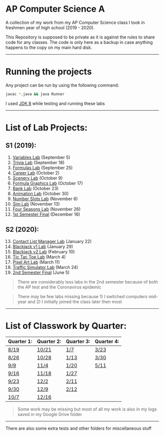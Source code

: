 # AP Computer Science A
A collection of my work from my AP Computer Science class I took in freshmen year of high school (2019 - 2020).

This Repository is supposed to be private as it is against the rules to share code for any classes. The code is only here as a backup in case anything happens to the copy on my main hard disk.

---

# Running the projects

Any project can be run by using the following command:
```bash
javac *.java && java Runner
```

I used [JDK 8](https://www.oracle.com/java/technologies/javase/javase-jdk8-downloads.html) while testing and running these labs

---

# List of Lab Projects:

## S1 (2019):
1. [Variables Lab](variableslab) (September 5)
2. [Trivia Lab](triviaLab) (September 18)
3. [Formulas Lab](formulaslab) (September 25)
4. [Career Lab](careerlab) (October 2)
5. [Scenery Lab](scenerylab) (October 9)
6. [Formula Graphics Lab](formulagraphicslab) (October 17)
7. [Bank Lab](banklab) (October 23)
8. [Animation Lab](animationlab) (October 30)
9. [Number Slots Lab](numberslotlab) (November 6)
10. [Sim Lab](simlab) (November 13)
11. [Four Seasons Lab](fourseasonslab) (November 26)
12. [1st Semester Final](final) (December 16)

## S2 (2020): 
13. [Contact List Manager Lab](contactlistmanagerlab) (January 22)
14. [Blackjack v1 Lab](blackjackv1lab) (January 29)
15. [Blackjack v2 Lab](blackjackv2lab) (February 10)
16. [Tic Tac Toe Lab](tictactoelab) (March 4)
17. [Pixel Art Lab](pixelart) (March 11)
18. [Traffic Simulator Lab](trafficsim) (March 24)
19. [2nd Semester Final](final2) (June 5)

> There are considerably less labs in the 2nd semester because of both the AP test and the Coronavirus epidemic

> There may be few labs missing because 1) I switched computers mid-year and 2) I initially joined the class later then most

---

# List of Classwork by Quarter:

|Quarter 1:|Quarter 2:|Quarter 3:|Quarter 4:|
|------|------|------|------|
| [8/19](q1/0819) | [10/21](q2/1021) | [1/7](q3/0107) | [3/23](q4/0323) |
| [8/26](q1/0826) | [10/28](q2/1028) | [1/13](q3/0113)| [3/30](q4/0330) |
| [9/9](q1/0909)  | [11/4](q2/1104)  | [1/20](q3/0120)| [5/11](q4/0511) |
| [9/16](q1/0916) | [11/18](q2/1118) | [1/27](q3/0127)|
| [9/23](q1/0923) | [12/2](q2/1202)  | [2/11](q3/0211)|
| [9/30](q1/0930) | [12/9](q2/1209)  | [2/12](q3/0212)|
| [10/7](q1/1007) | [12/16](q2/1216) |

> Some work may be missing but most of all my work is also in my logs saved in my Google Drive folder

--- 

There are also some extra tests and other folders for miscellaneous stuff
